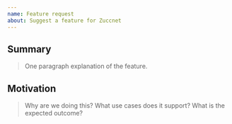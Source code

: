 ```yaml
---
name: Feature request
about: Suggest a feature for Zuccnet
---
```


## Summary

> One paragraph explanation of the feature.

## Motivation

> Why are we doing this? What use cases does it support? What is the expected outcome?
